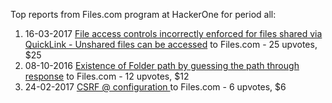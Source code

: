 Top reports from Files.com program at HackerOne for period all:

1. 16-03-2017 [File access controls incorrectly enforced for files shared via QuickLink - Unshared files can be accessed](https://hackerone.com/reports/214001) to Files.com - 25 upvotes, $25
2. 08-10-2016 [Existence of Folder path by guessing the path through response](https://hackerone.com/reports/174645) to Files.com - 12 upvotes, $12
3. 24-02-2017 [CSRF @ configuration ](https://hackerone.com/reports/208734) to Files.com - 6 upvotes, $6
